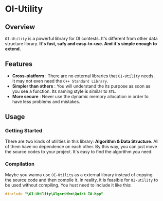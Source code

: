# OI-Utility

## Overview

`OI-Utility` is a powerful library for OI contests. It's different from other data structure library. **It's fast, safy and easy-to-use. And it's simple enough to extend.**

## Features

- **Cross-platform** : There are no external libraries that `OI-Utility` needs. It may not even need the `C++ Standard Library`.
- **Simpler than others** : You will understand the its purpose as soon as you see a function. Its naming style is similar to `STL`.
- **More secure** : Never use the dynamic memory allocation in order to have less problems and mistakes.

## Usage

### Getting Started

There are two kinds of utilities in this library: **Algorithm & Data Structure**. All of them have no dependence on each other. By this way, you can just move the source codes to your project. It's easy to find the algorithm you need.

### Compilation

Maybe you wanna use `OI-Utility` as a external library instead of copying the source code and then compile it. In reality, it is feasible for `OI-utility` to be used without compiling. You hust need to include it like this:

```cpp
#include "\OI-Utility\Algorithm\Quick IO.hpp"
```

